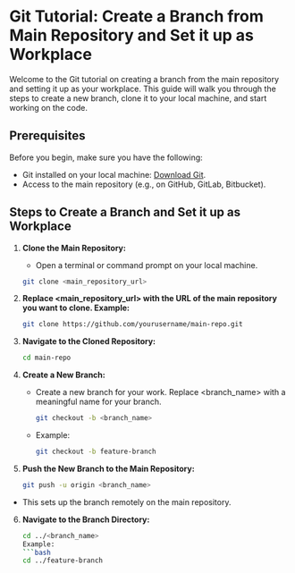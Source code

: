 # Git Tutorial: Create a Branch from Main Repository and Set it up as Workplace

Welcome to the Git tutorial on creating a branch from the main repository and setting it up as your workplace. This guide will walk you through the steps to create a new branch, clone it to your local machine, and start working on the code.

## Prerequisites

Before you begin, make sure you have the following:
- Git installed on your local machine: [Download Git](https://git-scm.com/downloads).
- Access to the main repository (e.g., on GitHub, GitLab, Bitbucket).

## Steps to Create a Branch and Set it up as Workplace

1. **Clone the Main Repository:**
   - Open a terminal or command prompt on your local machine.

   ```bash
   git clone <main_repository_url>
2. **Replace <main_repository_url> with the URL of the main repository you want to clone. Example:**
   ```bash
   git clone https://github.com/yourusername/main-repo.git
   
3. **Navigate to the Cloned Repository:**
   ```bash
   cd main-repo
   
4. **Create a New Branch:**
   - Create a new branch for your work. Replace <branch_name> with a meaningful name for your branch.
     ```bash
     git checkout -b <branch_name>
   - Example:
     ```bash
     git checkout -b feature-branch
5. **Push the New Branch to the Main Repository:**
   ```bash
   git push -u origin <branch_name>
 - This sets up the branch remotely on the main repository.

6. **Navigate to the Branch Directory:**
   ```bash
   cd ../<branch_name>
   Example:
   ```bash
   cd ../feature-branch

